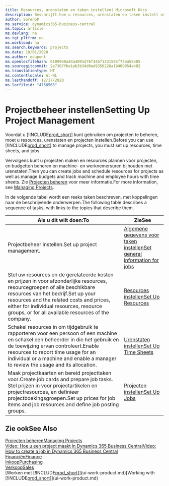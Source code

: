 ```yaml
---
title: Resources, urenstaten en taken instellen| Microsoft Docs
description: Beschrijft hoe u resources, urenstaten en taken instelt om projecten te beheren.
author: SorenGP
ms.service: dynamics365-business-central
ms.topic: article
ms.devlang: na
ms.tgt_pltfrm: na
ms.workload: na
ms.search.keywords: projects
ms.date: 10/01/2020
ms.author: edupont
ms.openlocfilehash: 6189968a44a4001d76f44bf1331594f73ea58e05
ms.sourcegitcommit: 2e7307fbe1eb3b34d0ad9356226a19409054a402
ms.translationtype: HT
ms.contentlocale: nl-NL
ms.lasthandoff: 12/17/2020
ms.locfileid: "4758563"
---
```

# <a name="setting-up-project-management"></a><span data-ttu-id="26480-103">Projectbeheer instellen</span><span class="sxs-lookup"><span data-stu-id="26480-103">Setting Up Project Management</span></span>
<span data-ttu-id="26480-104">Voordat u [!INCLUDE[prod_short](includes/prod_short.md)] kunt gebruiken om projecten te beheren, moet u resources, urenstaten en projecten instellen.</span><span class="sxs-lookup"><span data-stu-id="26480-104">Before you can use [!INCLUDE[prod_short](includes/prod_short.md)] to manage projects, you must set up resources, time sheets, and jobs.</span></span>

<span data-ttu-id="26480-105">Vervolgens kunt u projecten maken en resources plannen voor projecten, en budgetten beheren en machine- en werknemersuren bijhouden met urenstaten.</span><span class="sxs-lookup"><span data-stu-id="26480-105">Then you can create jobs and schedule resources for projects as well as manage budgets and track machine and employee hours with time sheets.</span></span> <span data-ttu-id="26480-106">Zie [Projecten beheren](projects-manage-projects.md) voor meer informatie.</span><span class="sxs-lookup"><span data-stu-id="26480-106">For more information, see [Managing Projects](projects-manage-projects.md).</span></span>  

<span data-ttu-id="26480-107">In de volgende tabel wordt een reeks taken beschreven, met koppelingen naar de beschrijvende onderwerpen.</span><span class="sxs-lookup"><span data-stu-id="26480-107">The following table describes a sequence of tasks, with links to the topics that describe them.</span></span>

| <span data-ttu-id="26480-108">Als u dit wilt doen:</span><span class="sxs-lookup"><span data-stu-id="26480-108">To</span></span> | <span data-ttu-id="26480-109">Zie</span><span class="sxs-lookup"><span data-stu-id="26480-109">See</span></span> |
| --- | --- |
| <span data-ttu-id="26480-110">Projectbeheer instellen.</span><span class="sxs-lookup"><span data-stu-id="26480-110">Set up project management.</span></span>|[<span data-ttu-id="26480-111">Algemene gegevens voor taken instellen</span><span class="sxs-lookup"><span data-stu-id="26480-111">Set general information for jobs</span></span>](projects-how-setup-jobs.md#to-set-general-information-for-jobs)|
| <span data-ttu-id="26480-112">Stel uw resources en de gerelateerde kosten en prijzen in voor afzonderlijke resources, resourcegroepen of alle beschikbare resources van het bedrijf.</span><span class="sxs-lookup"><span data-stu-id="26480-112">Set up your resources and the related costs and prices, either for individual resources, resource groups, or for all available resources of the company.</span></span> |[<span data-ttu-id="26480-113">Resources instellen</span><span class="sxs-lookup"><span data-stu-id="26480-113">Set Up Resources</span></span>](projects-how-setup-resources.md) |
| <span data-ttu-id="26480-114">Schakel resources in om tijdgebruik te rapporteren voor een persoon of een machine en schakel een beheerder in die het gebruik en de toewijzing ervan controleert.</span><span class="sxs-lookup"><span data-stu-id="26480-114">Enable resources to report time usage for an individual or a machine and enable a manager to review the usage and its allocation.</span></span> |[<span data-ttu-id="26480-115">Urenstaten instellen</span><span class="sxs-lookup"><span data-stu-id="26480-115">Set Up Time Sheets</span></span>](projects-how-setup-time-sheets.md) |
| <span data-ttu-id="26480-116">Maak projectkaarten en bereid projecttaken voor.</span><span class="sxs-lookup"><span data-stu-id="26480-116">Create job cards and prepare job tasks.</span></span> <span data-ttu-id="26480-117">Stel prijzen in voor projectartikelen en projectresources, en definieer projectboekingsgroepen.</span><span class="sxs-lookup"><span data-stu-id="26480-117">Set up prices for job items and job resources and define job posting groups.</span></span> |[<span data-ttu-id="26480-118">Projecten instellen</span><span class="sxs-lookup"><span data-stu-id="26480-118">Set Up Jobs</span></span>](projects-how-setup-jobs.md) |

## <a name="see-also"></a><span data-ttu-id="26480-119">Zie ook</span><span class="sxs-lookup"><span data-stu-id="26480-119">See Also</span></span>

[<span data-ttu-id="26480-120">Projecten beheren</span><span class="sxs-lookup"><span data-stu-id="26480-120">Managing Projects</span></span>](projects-manage-projects.md)  
[<span data-ttu-id="26480-121">Video: Hoe u een project maakt in Dynamics 365 Business Central</span><span class="sxs-lookup"><span data-stu-id="26480-121">Video: How to create a job in Dynamics 365 Business Central</span></span>](https://www.youtube.com/watch?v=VqaPWr7BWmw)  
[<span data-ttu-id="26480-122">Financiën</span><span class="sxs-lookup"><span data-stu-id="26480-122">Finance</span></span>](finance.md)  
[<span data-ttu-id="26480-123">Inkoop</span><span class="sxs-lookup"><span data-stu-id="26480-123">Purchasing</span></span>](purchasing-manage-purchasing.md)  
[<span data-ttu-id="26480-124">Verkoop</span><span class="sxs-lookup"><span data-stu-id="26480-124">Sales</span></span>](sales-manage-sales.md)  
<span data-ttu-id="26480-125">[Werken met [!INCLUDE[prod_short](includes/prod_short.md)]](ui-work-product.md)</span><span class="sxs-lookup"><span data-stu-id="26480-125">[Working with [!INCLUDE[prod_short](includes/prod_short.md)]](ui-work-product.md)</span></span>  
